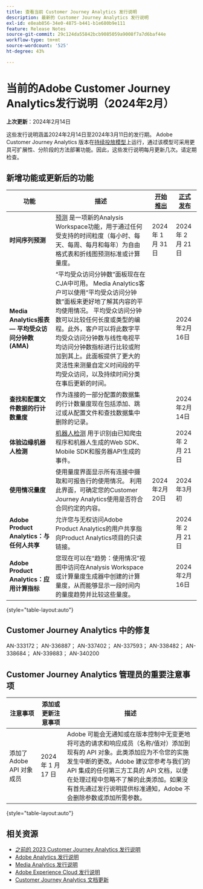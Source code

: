 ```yaml
---
title: 查看当前 Customer Journey Analytics 发行说明
description: 最新的 Customer Journey Analytics 发行说明
exl-id: e8eab856-34e0-4875-b441-b1e680b9e111
feature: Release Notes
source-git-commit: 29c124da55842bcb9085059a9008f7a7d6baf44e
workflow-type: tm+mt
source-wordcount: '525'
ht-degree: 43%

---
```


# 当前的Adobe Customer Journey Analytics发行说明（2024年2月）

**上次更新**：2024年2月14日

这些发行说明涵盖2024年2月14日至2024年3月11日的发行期。 Adobe Customer Journey Analytics 版本在[持续投放模型](releases.md)上运行，通过该模型可采用更具可扩展性、分阶段的方法部署功能。因此，这些发行说明每月更新几次。请定期检查。

## 新增功能或更新后的功能

| 功能 | 描述 | [开始推出](releases.md) | [正式发布](releases.md) |
| ----------- | ---------- | ------- | ---- |
| **时间序列预测** | [预测](../analysis-workspace/c-forecast/forecasting.md) 是一项新的Analysis Workspace功能，用于通过任何受支持的时间粒度（每小时、每天、每周、每月和每年）为自由格式表和折线图预测标准或计算量度。 | 2024 年 1 月 31 日 | 2024 年 2 月 21 日 |
| **Media Analytics报表 — 平均受众访问分钟数(AMA)** | “平均受众访问分钟数”面板现在在CJA中可用。 Media Analytics客户可以使用“平均受众访问分钟数”面板来更好地了解其内容的平均使用情况。 平均受众访问分钟数可以比较任何长度或类型的编程。此外，客户可以将此数字平均受众访问分钟数与线性电视平均访问分钟数指标进行比较或附加到其上。此面板提供了更大的灵活性来测量自定义时间段的平均受众访问，以及持续时间分类在事后更新的时间。 |  | 2024年2月16日 |
| **查找和配置文件数据的行计数量度** | 作为连接的一部分配置的数据集的行计数量度现在包括添加、跳过或从配置文件和查找数据集中删除的记录。 |  | 2024年2月14日 |
| **体验边缘机器人检测** | [机器人检测](https://experienceleague.adobe.com/docs/experience-platform/datastreams/bot-detection.html) 用于识别由已知爬虫程序和机器人生成的Web SDK、Mobile SDK和服务器API生成的事件。 | | 2024 年 2 月 21 日 |
| **使用情况量度** | 使用量度界面显示所有连接中摄取和可报告行的使用情况。 利用此界面，可确定您的Customer Journey Analytics使用是否符合合同约定的内容。 | 2024年2月20日 | 2024年3月初 |
| **Adobe Product Analytics：与任何人共享** | 允许您与无权访问Adobe Product Analytics的用户共享指向Product Analytics项目的只读链接。 |  | 2024 年 2 月 21 日 |
| **Adobe Product Analytics：应用计算指标** | 您现在可以在“趋势：使用情况”视图中访问在Analysis Workspace或计算量度生成器中创建的计算量度，从而能够显示一段时间内的量度趋势并比较这些量度。 |  | 2024年2月16日 |

{style="table-layout:auto"}

## Customer Journey Analytics 中的修复

AN-333172； AN-336887； AN-337402； AN-337593； AN-338482； AN-338684； AN-339883； AN-340200

## Customer Journey Analytics 管理员的重要注意事项

| 注意事项 | 添加或更新注意事项 | 描述 |
| --- | --- | --- |
| 添加了 Adobe API 对象成员 | 2024 年 1 月 17 日 | Adobe 可能会无通知或在版本控制中无变更地将可选的请求和响应成员（名称/值对）添加到现有的 API 对象。此类添加应为不令您的实施发生中断的更改。Adobe 建议您参考与我们的 API 集成的任何第三方工具的 API 文档，以便在处理过程中忽略不了解的此类添加。如果没有首先通过发行说明提供标准通知，Adobe 不会删除参数或添加所需参数。 |

{style="table-layout:auto"}

## 相关资源

* [之前的 2023 Customer Journey Analytics 发行说明](/help/release-notes/2023.md)
* [Adobe Analytics 发行说明](https://experienceleague.adobe.com/docs/analytics/release-notes/latest.html?lang=zh-Hans)
* [Media Analytics 发行说明](https://experienceleague.adobe.com/docs/media-analytics/using/additional-resources/release-notes.html?lang=zh-Hans)
* [Adobe Experience Cloud 发行说明](https://experienceleague.adobe.com/docs/release-notes/experience-cloud/current.html?lang=zh-Hans)
* [Customer Journey Analytics 文档更新](/help/release-notes/doc-changes.md)
